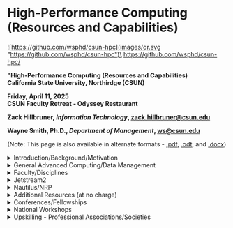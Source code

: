 # High-Performance Computing (Resources and Capabilities)


![https://github.com/wsphd/csun-hpc](images/qr.svg "https://github.com/wsphd/csun-hpc")\
<https://github.com/wsphd/csun-hpc/>

**"High-Performance Computing (Resources and Capabilities)**\
**California State University, Northirdge (CSUN)**

**Friday, April 11, 2025**\
**CSUN Faculty Retreat - Odyssey Restaurant**

**Zack Hillbruner, _Information Technology_, <zack.hillbruner@csun.edu>**

**Wayne Smith, Ph.D., _Department of Management_, <ws@csun.edu>**

(Note: This page is also available in alternate formats - [.pdf](alt-formats/csun-hpc.pdf), [.odt](alt-formats/csun-hpc.odt), and [.docx](alt-formats/csun-hpc.docx))  


<details>

<summary>Introduction/Background/Motivation</summary>

## Introduction/Background/Motivation

* Some $\frac{n_i}{N}$ needs are $\le$ contemporary desktop/laptop and software
  * But double-check new methodologies and growth (and by extension, movement) of data

* Some $\frac{n_j}{N}$ needs are $\gt$ contemporary desktop/laptop and software
  * Essentially, "compute-intensive, data-intensive, or network-intensive"
  * Use primarily FOSS (Linux, Open Source, etc.) to complement COTS (Windows, SPSS, etc.)

* Private, "on-premises" servers
  * Usually purchased by an individual faculty member or Dept. (often with a grant or project)
  * Usually located in the on-campus CSUN MDF
  * CSUN IT usually racks and networks the system; Users manage the system and applications

* Public Cloud (AWS, GCP, MS-Azure, OCI, Digital Ocean, etc.)
  * Use "free-tier" (still need to provide a credit card)
  * Purchase credits with a credit card
  * Scholars can ask for resources for substantive reseearch

* Or?
  * NSF-funded, multi-year, inter-institution, STEAM/SocialSTEM, R3s/CCC's too
  * [CSUN IT Technology Resources for Research](https://www.csun.edu/it/technology-resources-research)

</details>


<details>

<summary>General Advanced Computing/Data Management</summary>

## General Advanced Computing/Data Management

* There are plenty of (non-HPC) advanced computing issues too (research and instruction).

* Ecosystem Transition: Compute
  * Beyond CPUs, there GPUs, FPGAs, DPUs, and others
  * COTS languages (e.g., SPSS, Stata, MPlus, Matlab) -> FOSS languages (e.g., R, Python, Julia)
  * COTS spreadsheets (e.g., Excel ) -> FOSS spreadsheets(e.g., LibreOffice).
  * Operating Systems (e.g., Windows/MacOs ) _plus_ Linux, Excel -> LibreOffice, etc.
  * Beyond replication -> Reproducibility (not just 'A' journals)

* Ecosystem Transition: Data
  * "Big Data"
  * Research results can include output data (and perhaps even source data) too
  * Desktop sizes (e.g., GiB, TiB) -> Beyond-Desktop sizes (e.g., PiB, ExiB)
  * Human-readable file formats with no meta-data (e.g., CSV) -> Digital file formats with meta-data (e.g., Parquet)
  * Monolith APIs (e.g., REST) -> Robust APIs (e.g., GraphQL)
  * Single-file access (e.g., HTTPS) -> Multi-file 'buckets' (e.g., AWS/S3, GCS, Azure/Blog)

* Ecosystem Transition: Network
  * "High Throughput"
  * Big Data needs to be moved over fast, reliable networks
  * CSUN 'Science DMZ'
  * Los Angeles Public Library across the street from CSUN (>2x file transfer, symmetric)

* Example: Technology Trends
  * Campus Labs _plus_ Home Labs, Open Science, Open Research, Open Data, Open anything...

* I'm happy to discuss these issues too but it's not the primary focus of this material.

</details>


<details>

<summary>Faculty/Disciplines</summary>

## >Faculty/Disciplines

* CSUN is a big place--there are many faculty doing interesting things with HPC

* Xunfei Jiang (Computer Science)
  * on-premises HPC and OSG/NRP
  * Cloud and Infrastructure design and management
  * Workforce development (full stack)

* Ravi Absol (Chemistry)
  * NRP
  * Molecular Dynamics
  * undergraduate student (Anita) - uses AMBER software (with many GPUs, including NVIDIA A100s)
  * one protein combinatorics imulation took 3 months on a laptop -- now takes ~ 3 weeks

* Dr. Nicholas Kioussis (Physics)
  * CalTech Quantum Computing (and others)
  * Materials Science

* Wayne Smith (Management)
  * ACCESS and NRP
  * Federal Communications Commission (FCC) Universal Licensing System (ULS) data
  * Github - [R code](https://github.com/wsphd/fcculs)
  * Data output - [multi-file data output](https://www.qsl.net/n/n6lhv//scma/fcculs/)

* Other future CSUN projects
  * CTVA - UNREAL (digital twins, gaming, 3D mapping)
  * Digital Humanities

* Representative CSU projects
  * CSUSB - [High Performance Computing](https://www.csusb.edu/faculty-center-for-excellence/idat/high-performance-computing)
  * Sonoma State
  * CalPolyHumboldt

* CSU help
  * Dr. Dung Vu (CSUSB)
  * Kyle Krick (SDSU)

</details>


<details>

<summary>Jetstream2</summary>

## Jetstream2

* Managed by Indiana University

* 100's of GiB of RAM, 10's of PB of disk, 10's of [GPUs](https://en.wikipedia.org/wiki/Graphics_processing_unit), fast networks
  * Best for new learners, data science projects (R, Python, Julia, etc.), large simulations, gateway to other systems, including several supercomputers around the country

* Need an "ACCESS ID"
  * Like an ORCID ID but for Research Computing
  * Have CV or Resume for upload (don't worry, your request will be approved)

* Be willing to learn:
  * How to ask (nicely and well, for more (incrementally) resources, and read a simple dashboard
  * the Command line and Linux
  * Webshell
  * SSH for logging int (and some learning curve for generating SSH keys and passphrases)
  * SCP for file transfer (after the SSH process is done)

* (Live demo)

* Start here:
  * [Jetstream ACCESS page]<https://jetstream-cloud.org/get-started/index.html>

</details>


<details>

<summary>Nautilus/NRP</summary>

## Nautilus/NRP

* Managed by University of California, San Diego

* 100's of GiB of RAM, 10's of PB of disk, 100's of [GPUs](https://en.wikipedia.org/wiki/Graphics_processing_unit)/[FPGAs](https://en.wikipedia.org/wiki/Field-programmable_gate_array)/[TPUs](https://en.wikipedia.org/wiki/Tensor_Processing_Unit)/[DPUs](https://en.wikipedia.org/wiki/Data_processing_unit), very fast networks
  * Best for leading-edge science and engineering, especially w/ funded labs and staff

* Be willing to learn:
  * Must be comfortable with the Command Line, Open Source, and Linux
  * Kubernetes (open source client-server), you use the "kubectl" binary
  * You control just about everyting with ASCII ".yaml" files

* (Static demo)

* Start here:
  * Send Wayne an email - <ws@csun.edu>

</details>


<details>

<summary>Additional Resources (at no charge)</summary>

## Additional Resources

* Sometimes, researchers just need an unmanaged or managed (by students, supervised by faculty) resource to host public-facing files and applications
  * [Oregon State University Open Source Lab (OSL)](https://osuosl.org/)

* Recently, CSUN was added to the Cloudbank/2i2C JupyterHub resource (this complements CSUN Apporto and SDSU/CSUSB TIDE)
  * [Cal-ICOR JupyterHub Pilot](https://csun.cloudbank.2i2c.cloud/)

* Increasingly, Libretexts is moving beyond "texts" and becoming a complete LMS solution, including a JupyterHub resource
  * General System - [LibreTexts](https://libretexts.org/)
  * Specific Application - [JupyterHub](https://jupyter.libretexts.org/hub/login)

* Some researchers want to experiment with real Quantum resources
  * [D-Wave LEAP Quantum Launchpad/D-Wave Learn Program (D-Wave)](https://www.dwavequantum.com/learn/training/)

* Many researchers require an AI system that _is_ open, transparent, and reproducible (built _top-down_)
  * [NSF National Artificial Intelligence Research Resource Pilot (NAIIR)](https://nairrpilot.org/)

* Some researchers desire an AI system that _is_ open, transparent, and reproducible (built _bottom-up_)
  * [Non-Profit Personal AI Lab (Kwaai)](https://www.kwaai.ai/)

</details>


<details>

<summary>Conferences/Fellowships</summary>

## Conferences/Fellowships

* There are plenty of zero-cost and low-cost U.S. domestic events for learning about HPC resources at the _Application_-level.

| Name          | Venue         | Cost         |Timeframe         |
| ------------- | ------------- |------------- |------------- |
| [Practice & Experience in Advanced Research Computing (PEARC)](https://pearc.acm.org/)          | varies  | mid $ | late July | 
| [Science Gateways (SGX3)](https://sciencegateways.org/gateways2025)          | varies  | $0 (NSF) | varies | 
| [Confab (DOE)](https://confab25.es.net/)          | varies  | low $ | early April | 
| [Institute for Mathematical and Statistical Innovation (IMSI)](https://www.imsi.institute/)          | varies  | $0 (NSF) | varies | 

* There are plenty of zero-cost and low-cost U.S. domestic events for learning about HPC resources at the _Infrastructure_-level.

| Name          | Venue         | Cost         |Timeframe         |
| ------------- | ------------- |------------- |------------- |
| [Research Computing at Smaller Institutions (RCSI)](https://rcsi.swarthmore.edu/)          | Swarthmore, PA  | $0 (NSF) | early June | 
| [National Research Platform (NRP)](https://portal.nrp.ai/6nrp-workshop/)          | UCSD, CA  | $600 | late January | 
| [Supercomputing (SC)](https://sc25.supercomputing.org/)          | St. Louis, Denver, Atlanta  | low $ | mid November | 
| [Corporation for Networking and Research (CENIC)](https://cenic.org/events)          | varies  | low $ | late March | 
| [Southern California Linux Expo (SCaLE)](https://www.socallinuxexpo.org/scale/22x)          | Pasadena, CA  | low $ | early March | 

* And the list of _International_ events for learning about HPR resources is growing quickly.

| Name          | Venue         | Cost         |Timeframe         |
| ------------- | ------------- |------------- |------------- |
| [CINI HPC Summer School (CINI)](https://www.hpcsummerschool.it/)          | Naples, Italy  | N/A | mid June | 

* The following are some of the Fellowships available:
  * [ICICLE: Intelligent CI with Computational Learning in the Environment (ICICLE)](https://icicle.osu.edu/education-and-outreach/icicle-educational-fellows-program)

</details>


<details>

<summary>National Workshops</summary>

## Natonal Workshops

* There are plenty of _in-person_ events for learning about HPR resources.

| Name          | Venue         | Cost         |Timeframe         |
| ------------- | ------------- |------------- |------------- |
| [Open Science Grig (OSG)](https://osg-htc.org/school-2025/)          | U of Wisconsin-Madion, WI  | $0 (NSF) | late June  | 
| [HPC and Data Science Summer Institute (SDSC)](https://na.eventscloud.com/website/83760/)          | UCSD, CA  | $350 | late July - early August | 
| [NERSC International HPC Summer School (NERSC)](https://www.nersc.gov/users/training/events/2025/international-hpc-summer-school-july-2025/)          | varies  | $0 (DOE) | early July | 
| [KNIT (FABRIC)](https://knit.fabric-testbed.net/)          | varies  | $0 (NSF) | mid March | 


* There are plenty of _virtual_ events for learning about HPR resources.

| Name          | Venue         | Cost         |Timeframe         |
| ------------- | ------------- |------------- |------------- |
| [OU Supercomputing Center for Education & Research (OU)](https://www.oscer.ou.edu/virtualresidency2024.php)          | virtual, synchronous | $0 (NSF) | late June  | 
| [HPC Pathways (NCSA)](https://www.hpc-training.org/moodle/enrol/index.php?id=101)          | virtual, asynchronous | $0 | on-going | 
| [Cornell Roadmaps](https://cvw.cac.cornell.edu/roadmaps)          | virtual  | $0 | asynchronous, on-going | 
| [HPC Carpentry](https://www.hpc-carpentry.org/)          | in-person and virtual, synchronous  | $0 | varies | 
| [(comprehensive, searchable list of resources](https://campuschampions.cyberinfrastructure.org/knowledge-base/resources)          | N/A  | $0 | varies | 
</details>


<details>

<summary>Upskilling - Professional Associations/Societies</summary>

## Upskilling - Professional Associations/Societies

* Faculty - These HPC resources should be of use to _Faculty_ over time.
  * [R OpenSci (ROpenSci)](https://ropensci.org/)
  * [PyOpenSci (pyOpenSci)](https://www.pyopensci.org/)
  * [JuliaCon (annual Summer conference abstracts, proceedings)](https://juliacon.org/2025/)
  * [Framework for Open and Reproducible Research Training (FORRT)](https://forrt.org/)
  * [Open Accelerated Computing (OpenACC) (C/C++ optimizations for research, annual Summer conference)](https://www.openacc.org/)
  * (and check your discipline's pre-conference workshops and related conference themes for HPC events)

* Staff - These HPC resources should be of use to _Staff_ over time.
  * [US Research Software Engineering Association (US-RSE)](https://us-rse.org/)
  * [Campus Research Computing Consortium (CaRCC)](https://carcc.org/)
  * [Campus Champions](https://campuschampions.cyberinfrastructure.org/)
  * [OpenOnDemand](https://openondemand.org/)
  * [Internet2 Research Engagement](https://internet2.edu/community/research-engagement/research-community/)
  * [Internet2 NET+](https://internet2.edu/cloud/internet2-net-plus-services/)
  * [EduCause Research Computing and Data Community Group](https://www.educause.edu/community/research-computing-and-data-community-group)

* Administration - These HPC resources should be of use to _Administration_ over time.
  * [Coalition for Academic Scientific Computing (CASC)](https://casc.org/)

* Sundry - These HPC resources should be of use to various individuals over time.
  * [ES NET (DOE)](https://www.es.net/)
  * [Globus](https://www.globus.org/)
  * [The Quilt](https://www.thequilt.net/)
  * [Fabric](https://portal.fabric-testbed.net/about/about-fabric)

* Sundry - These open source research-related resources should be of use to various individuals over time.
  * [Research Data Alliance (RDA)](https://www.rd-alliance.org/)
  * [Center for Open Science - Open Software Foundation (OSF)](https://osf.io/)
  * [Digital Management Plan Tool (DMPTOOL)](https://dmptool.org/)
  * [UC Open Source Program Offices)](https://www.socallinuxexpo.org/scale/22x/presentations/building-network-open-source-program-offices-university-california)
  * [Professional Development for Instructors Interested in Student Participation in Humanitarian Free and Open Source Software (POSSE)](https://teachingopensource.org/POSSE)

</details>


